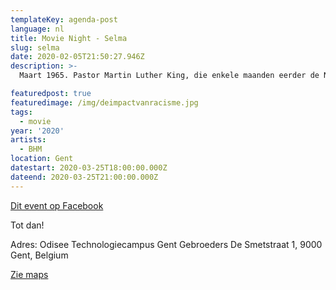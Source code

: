 ```yaml
---
templateKey: agenda-post
language: nl
title: Movie Night - Selma
slug: selma
date: 2020-02-05T21:50:27.946Z
description: >-
  Maart 1965. Pastor Martin Luther King, die enkele maanden eerder de Nobelprijs voor de vrede ontving, reist naar Selma, Alabama, het startpunt voor een vreedzame mars. Zijn doel: president Lyndon B. Johnson ertoe brengen om wetgeving op te stellen om het onvoorwaardelijke stemrecht voor Afro-Amerikanen in de zuidelijke staten te waarborgen. In deze staten, hoewel de wet hen het recht geeft, kan de zwarte gemeenschap nog steeds niet stemmen.

featuredpost: true
featuredimage: /img/deimpactvanracisme.jpg
tags:
  - movie
year: '2020'
artists:
  - BHM
location: Gent
datestart: 2020-03-25T18:00:00.000Z
dateend: 2020-03-25T21:00:00.000Z
---
```

[Dit event op Facebook](https://www.facebook.com/events/182348812860756/)

Tot dan!

Adres: Odisee Technologiecampus Gent
Gebroeders De Smetstraat 1, 9000 Gent, Belgium

[Zie maps](https://goo.gl/maps/XdcTg7zrDVHkN5hDA)
